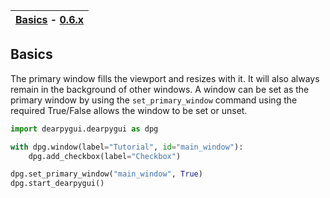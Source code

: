 | [Basics](#basics) - [0.6.x](https://github.com/hoffstadt/DearPyGui_06/wiki/Primary-Window) |
|-|

## Basics
The primary window fills the viewport and resizes with it. It will also always remain in the background of other windows. A window can be set as the primary window by using the `set_primary_window` command using the required True/False allows the window to be set or unset.

```python
import dearpygui.dearpygui as dpg

with dpg.window(label="Tutorial", id="main_window"):
    dpg.add_checkbox(label="Checkbox")

dpg.set_primary_window("main_window", True)
dpg.start_dearpygui()
```